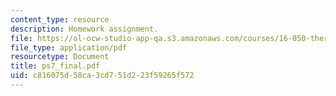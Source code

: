 ```yaml
---
content_type: resource
description: Homework assignment.
file: https://ol-ocw-studio-app-qa.s3.amazonaws.com/courses/16-050-thermal-energy-fall-2002/c816075d58ca3cd751d223f59265f572_ps7_final.pdf
file_type: application/pdf
resourcetype: Document
title: ps7_final.pdf
uid: c816075d-58ca-3cd7-51d2-23f59265f572
---
```

